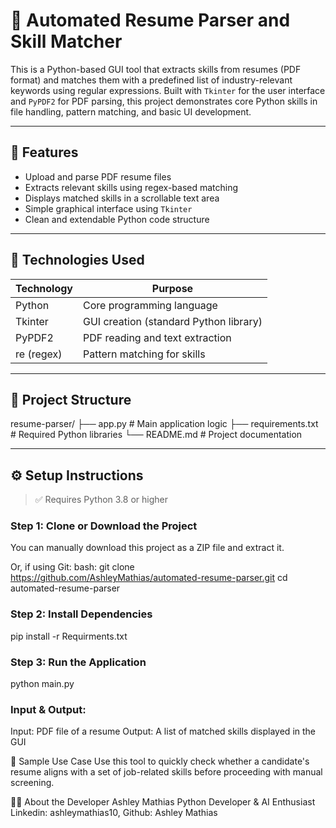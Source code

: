 # 🧠 Automated Resume Parser and Skill Matcher

This is a Python-based GUI tool that extracts skills from resumes (PDF format) and matches them with a predefined list of industry-relevant keywords using regular expressions. Built with `Tkinter` for the user interface and `PyPDF2` for PDF parsing, this project demonstrates core Python skills in file handling, pattern matching, and basic UI development.

---

## 📌 Features

- Upload and parse PDF resume files
- Extracts relevant skills using regex-based matching
- Displays matched skills in a scrollable text area
- Simple graphical interface using `Tkinter`
- Clean and extendable Python code structure

---

## 🧰 Technologies Used

| Technology     | Purpose                                |
|----------------|----------------------------------------|
| Python         | Core programming language              |
| Tkinter        | GUI creation (standard Python library) |
| PyPDF2         | PDF reading and text extraction        |
| re (regex)     | Pattern matching for skills            |

---

## 📂 Project Structure
resume-parser/
├── app.py # Main application logic
├── requirements.txt # Required Python libraries
└── README.md # Project documentation


---

## ⚙️ Setup Instructions

> ✅ Requires Python 3.8 or higher

### Step 1: Clone or Download the Project

You can manually download this project as a ZIP file and extract it.

Or, if using Git:
bash:
git clone https://github.com/AshleyMathias/automated-resume-parser.git
cd automated-resume-parser

### Step 2: Install Dependencies
pip install -r Requirments.txt

### Step 3: Run the Application
python main.py


### Input & Output:
Input: PDF file of a resume
Output: A list of matched skills displayed in the GUI

📌 Sample Use Case
Use this tool to quickly check whether a candidate's resume aligns with a set of job-related skills before proceeding with manual screening.


🙋‍♀️ About the Developer
Ashley Mathias
Python Developer & AI Enthusiast
Linkedin: ashleymathias10, Github: Ashley Mathias
